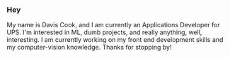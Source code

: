 ### Hey
My name is Davis Cook, and I am currently an Applications Developer for UPS. I'm interested in ML, dumb projects, and really anything, well, interesting. I am currently working on my front end development skills and my computer-vision knowledge. Thanks for stopping by!
